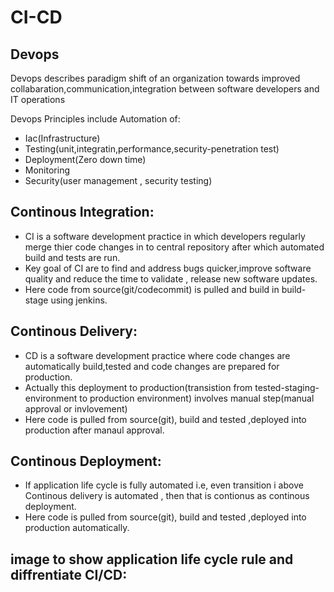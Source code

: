 # CI-CD

## Devops

Devops describes paradigm shift of an organization towards improved collabaration,communication,integration between software developers and IT operations

Devops Principles include Automation of:
- Iac(Infrastructure)
- Testing(unit,integratin,performance,security-penetration test)
- Deployment(Zero down time)
- Monitoring
- Security(user management , security testing)


## Continous Integration:
- CI is a software development practice in which developers regularly merge thier code changes in to central repository after which automated build and tests are run.
- Key goal of CI are to find and address bugs quicker,improve software quality and reduce the time to validate , release new software updates.
- Here code from source(git/codecommit) is pulled and build in build-stage using jenkins.

## Continous Delivery:
- CD is a software development practice where code changes are automatically build,tested and code changes are prepared for production.
- Actually this deployment to production(transistion from tested-staging-environment to production environment) involves manual step(manual approval or invlovement)
- Here code is pulled from source(git), build and tested ,deployed into production after manaul approval.

## Continous Deployment:
- If application life cycle is fully automated i.e, even transition i above Continous delivery is automated , then that is contionus as continous deployment.
- Here code is pulled from source(git), build and tested ,deployed into production automatically.


## image to show application life cycle rule and diffrentiate CI/CD:


